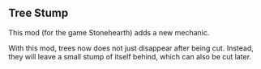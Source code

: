 ## Tree Stump

This mod (for the game Stonehearth) adds a new mechanic.

With this mod, trees now does not just disappear after being cut. Instead, they will leave a small stump of itself behind, which can also be cut later.
